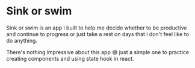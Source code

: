 # Sink or swim

Sink or swim is an app i built to help me decide whether to be productive and continue to progress or just take a rest on days that i don't feel like to do anything.

There's nothing impressive about this app 😅 just a simple one to practice creating components and using state hook in react.
